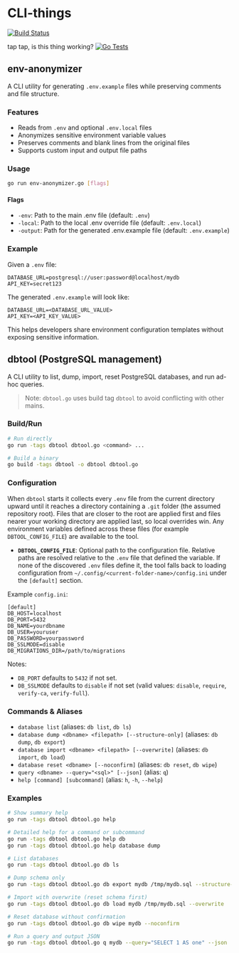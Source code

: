 # CLI-things

[![Build Status](https://jenkins.portnumber53.com/buildStatus/icon?job=deploy-CLI-things%2Fmaster)](https://jenkins.portnumber53.com/job/deploy-CLI-things/job/master/)


tap tap, is this thing working?
[![Go Tests](https://github.com/PortNumber53/CLI-things/actions/workflows/go-tests.yml/badge.svg)](https://github.com/PortNumber53/CLI-things/actions/workflows/go-tests.yml)

## env-anonymizer

A CLI utility for generating `.env.example` files while preserving comments and file structure.

### Features

- Reads from `.env` and optional `.env.local` files
- Anonymizes sensitive environment variable values
- Preserves comments and blank lines from the original files
- Supports custom input and output file paths

### Usage

```bash
go run env-anonymizer.go [flags]
```

#### Flags

- `-env`: Path to the main .env file (default: `.env`)
- `-local`: Path to the local .env override file (default: `.env.local`)
- `-output`: Path for the generated .env.example file (default: `.env.example`)

### Example

Given a `.env` file:

```
DATABASE_URL=postgresql://user:password@localhost/mydb
API_KEY=secret123
```

The generated `.env.example` will look like:

```
DATABASE_URL=<DATABASE_URL_VALUE>
API_KEY=<API_KEY_VALUE>
```

This helps developers share environment configuration templates without exposing sensitive information.

## dbtool (PostgreSQL management)

A CLI utility to list, dump, import, reset PostgreSQL databases, and run ad-hoc queries.

> Note: `dbtool.go` uses build tag `dbtool` to avoid conflicting with other mains.

### Build/Run

```bash
# Run directly
go run -tags dbtool dbtool.go <command> ...

# Build a binary
go build -tags dbtool -o dbtool dbtool.go
```

### Configuration

When `dbtool` starts it collects every `.env` file from the current directory upward until it reaches a directory containing a `.git` folder (the assumed repository root). Files that are closer to the root are applied first and files nearer your working directory are applied last, so local overrides win. Any environment variables defined across these files (for example `DBTOOL_CONFIG_FILE`) are available to the tool.

- **`DBTOOL_CONFIG_FILE`**: Optional path to the configuration file. Relative paths are resolved relative to the `.env` file that defined the variable. If none of the discovered `.env` files define it, the tool falls back to loading configuration from `~/.config/<current-folder-name>/config.ini` under the `[default]` section.

Example `config.ini`:

```
[default]
DB_HOST=localhost
DB_PORT=5432
DB_NAME=yourdbname
DB_USER=youruser
DB_PASSWORD=yourpassword
DB_SSLMODE=disable
DB_MIGRATIONS_DIR=/path/to/migrations
```

Notes:

- `DB_PORT` defaults to `5432` if not set.
- `DB_SSLMODE` defaults to `disable` if not set (valid values: `disable`, `require`, `verify-ca`, `verify-full`).

### Commands & Aliases

- `database list` (aliases: `db list`, `db ls`)
- `database dump <dbname> <filepath> [--structure-only]` (aliases: `db dump`, `db export`)
- `database import <dbname> <filepath> [--overwrite]` (aliases: `db import`, `db load`)
- `database reset <dbname> [--noconfirm]` (aliases: `db reset`, `db wipe`)
- `query <dbname> --query="<sql>" [--json]` (alias: `q`)
- `help [command] [subcommand]` (alias: `h`, `-h`, `--help`)

### Examples

```bash
# Show summary help
go run -tags dbtool dbtool.go help

# Detailed help for a command or subcommand
go run -tags dbtool dbtool.go help db
go run -tags dbtool dbtool.go help database dump

# List databases
go run -tags dbtool dbtool.go db ls

# Dump schema only
go run -tags dbtool dbtool.go db export mydb /tmp/mydb.sql --structure-only

# Import with overwrite (reset schema first)
go run -tags dbtool dbtool.go db load mydb /tmp/mydb.sql --overwrite

# Reset database without confirmation
go run -tags dbtool dbtool.go db wipe mydb --noconfirm

# Run a query and output JSON
go run -tags dbtool dbtool.go q mydb --query="SELECT 1 AS one" --json
```
